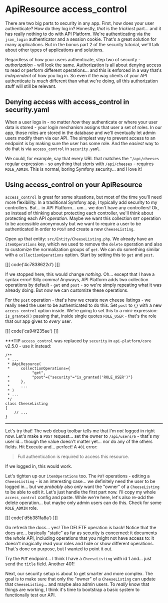 # ApiResource access_control

There are two big parts to security in any app. First, how does your user authenticate?
How do they log in? Honestly, *that* is the *trickiest* part... and it has really
nothing to do with API Platform. We're authenticating via the `json_login` authenticator
and a session cookie. That's a great solution for many applications. But in the
bonus part 2 of the security tutorial, we'll talk about other types of applications
and solutions.

Regardless of how your users authenticate, step two of security - *authorization* -
will look the same. Authorization is all about denying access to read or perform
different operations... and this is enforced in a way that's *independent* of how
you log in. So even if the way clients of your API authenticate is *much*
different than what we're doing, all this authorization stuff will still be relevant.

## Denying access with access_control in security.yaml

When a user logs in - no matter *how* they authenticate or where your user data is
stored - your login mechanism assigns that user a set of roles. In our app, those
roles are stored in the database and we'll eventually let admin users modify them
via our API. The simplest way to prevent access to an endpoint is by making
sure the user has some role. And the *easiest* way to do that is via `access_control`
in `security.yaml`.

We could, for example, say that every URL that matches the `^/api/cheeses` regular
expression - so anything that *starts* with `/api/cheeses` - requires `ROLE_ADMIN`.
This is normal, boring Symfony security... and I love it!

## Using access_control on your ApiResource

`access_control` is great for some situations, but most of the time you'll need
more flexibility. In a traditional Symfony app, I typically add security to
my controllers. But... in API Platform... um... we don't have any controllers!
Ok, so instead of thinking about protecting each controller, we'll think about
protecting each API *operation*. Maybe we want this collection `GET` operation to
be accessible anonymously but we want to require a user to be authenticated in
order to `POST` and create a new `CheeseListing`.

Open up that entity: `src/Entity/CheeseListing.php`. We already have an
`itemOperations` key, which we used to remove the `delete` operation and also
to customize the normalization groups of `get`. We can do something
similar with a `collectionOperations` option. Start by setting this to
`get` and `post`.

[[[ code('4c7838622d') ]]]

If we stopped here, this would change *nothing*. Oh... except that I have
a syntax error! Silly comma! Anyways, API Platform adds two collection operations
by default - `get` and `post` - so we're simply repeating what it was already doing.
But *now* we can customize these operations.

For the `post` operation - that's how we create new cheese listings - we really
need the user to be authenticated to do this. Set `post` to `{}` with a new
`access_control` option inside. We're going to set this to a mini-expression:
`is_granted()` passing that, inside single quotes `ROLE_USER` - that's the role
that our app gives to *every* user.

[[[ code('ca94f235ae') ]]]

***TIP
`access_control` was replaced by `security` in `api-platform/core` v2.5.0 - use
it instead:
```
/**
 * ...
 * @ApiResource(
 *     collectionOperations={
            "get",
 *          "post"={"security"="is_granted('ROLE_USER')"}
 *     },
 *     ...
 * )
 * ...
 */
class CheeseListing
{
    // ...
}
```
***

Let's try that! The web debug toolbar tells me that I'm *not* logged in right
now. Let's make a `POST` request... set the owner to `/api/users/6` - that's
my user id... though the value doesn't matter yet... nor do any of the others fields.
Hit Execute and... perfect! A `401` error:

> Full authentication is required to access this resource.

If we logged in, this would work.

Let's tighten up our `itemOperations` too. The `PUT` operations - editing a
`CheeseListing` - is an interesting case... we definitely need the user to
be logged in... but we *probably* also *only* want the "owner" of a `CheeseListing`
to be able to edit it. Let's just handle the first part now. I'll copy my
whole `access_control` config and paste. While we're here, let's also re-add the
delete operation... but maybe only admin users can do this. Check for some
`ROLE_ADMIN` role.

[[[ code('d5b381fa8a') ]]]

Go refresh the docs... yes! The DELETE operation is back! Notice that the docs
are... basically "static" as far as security is concerned: it documents the *whole*
API, including operations that you might not have access to: it doesn't magically
read your roles and hide or show different operations. That's done on purpose, but
I wanted to point it out.

Try the `PUT` endpoint... I think I have a `CheeseListing` with id 1 and... just
send the `title` field. Another 401!

Next, our security setup is about to get smarter and more complex. The goal is
to make sure that only the "owner" of a `CheeseListing` can update that
`CheeseListing`... and maybe also admin users. To *really* know that things are
working, I think it's time to bootstrap a basic system to functionally test our
API.
